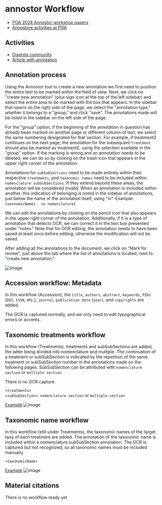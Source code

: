 # annostor Workflow

* [POA 2024 Annostor workshop papers](https://docs.google.com/spreadsheets/d/1EasdU-yhV_bI_g6weEIcuJLdCUvgkxpTXKzmSt82vAY/edit?gid=0#gid=0)
* [Annostore activities at POA](https://arcadia2.annostor.org/activities)

## Activities
* [Disentis community](https://zenodo.org/communities/blr-annotation/records?q=&l=list&p=1&s=10&sort=newest)
* [Article with annotatios](https://zenodo.org/records/13325981)
## Annotation process
Using the Annostor tool to create a new annotation we first need to position the entire text to be marked within the field of view. Next, we click on "create new annotation" (plus sign icon at the top of the left sidebar) and select the entire area to be marked with the box that appears. In the sidebar that opens on the right side of the page, we select the "annotation type," whether it belongs to a "group," and click "save". The annotations made will be listed in the sidebar on the left side of the page. 

For the "group" option, if the beginning of the annotation in question has already been marked on another page or different column of text, we select the same numbering designated for that section. For example, if treatment2 continues on the next page, the annotation for the subsequent `treatment` should also be marked as treatment2, using the selection available in the "group" option. If the marking is wrong and an annotation needs to be deleted, we can do so by clicking on the trash icon that appears in the upper right corner of the annotation.

Annotations for `subSubSections` need to be made entirely within their respective `treatments`, and `taxonomic names` need to be included within `nomenclature subSubSections`. If they extend beyond these areas, the annotation will be considered invalid.  When an annotation is included within another, this indication of belonging is noted in the sidebar of annotations, just below the name of the annotation itself, using "in". Example:
`taxonomicName1`
`- in nomenclature1`

We can edit the annotations by clicking on the pencil icon that also appears in the upper right corner of the annotation. Additionally, if it is a type of annotation that detects OCR, we can correct it in the text box presented under "notes." Note that for OCR editing, the annotation needs to have been saved at least once before editing, otherwise the modification will not be saved.

After adding all the annotations to the document, we click on "Mark for review", just above the tab where the list of annotations is located, next to "create new annotation."

![image](https://github.com/plazi/arcadia-project/assets/92064978/48655228-e029-4ca0-90bb-d26f7f3db6a0)

## Accession workflow: Metadata
In this workflow (Accession), the `title`, `authors`, `abstract`, `keywords`, `PIDs` (`DOI`, `ISSN`, etc.), `journal`, `publication date` (`year`), and `copyrights` are added. 

The OCR is captured normally, and we only need to edit typographical errors or accents.

## Taxonomic treatments workflow
In this workflow (Treatments), treatments and subSubSections are added, the latter being divided into nomenclature and multiple. 
The continuation of a treatment or subSubSection is indicated by the repetition of the same treatment or subSubSection number in the annotations made on the following pages. SubSubSection can be attributed with `nomenclature section` or `multiple section` 

There is no OCR capture.

`<treatments>`   
`<subSubSection>`:
    `nomenclature section` or `multiple section` 

[Example](https://zenodo.org/records/12605625)
![image](https://github.com/plazi/arcadia-project/assets/4609956/e6de52da-742a-4b1d-b6ac-b6fe0baf1fc1)


## Taxonomic name workflow
In this workflow (still under Treatments), the taxonomic names of the target taxa of each treatment are added. 
The annotation of the taxonomic name is included within a nomenclature subSubSection annotation. 
The OCR is captured but not recognized, so all taxonomic names must be included manually.

`<taxonomicName>`   

[Example](https://zenodo.org/records/12605625)
![image](https://github.com/plazi/arcadia-project/assets/4609956/c1abc527-83af-4a04-ad27-21084393e6d2)


## Material citations
There is no workflow ready yet
